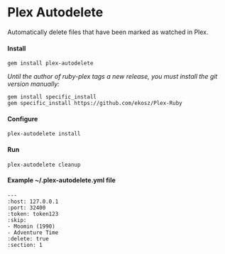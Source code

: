 Plex Autodelete
===

Automatically delete files that have been marked as watched in Plex.

#### Install
```
gem install plex-autodelete
```

*Until the author of ruby-plex tags a new release, you must install the git version manually:*
```
gem install specific_install
gem specific_install https://github.com/ekosz/Plex-Ruby
```

#### Configure
```
plex-autodelete install
```

#### Run
```
plex-autodelete cleanup
```

#### Example ~/.plex-autodelete.yml file
```
---
:host: 127.0.0.1
:port: 32400
:token: token123
:skip:
- Moomin (1990)
- Adventure Time
:delete: true
:section: 1
```
